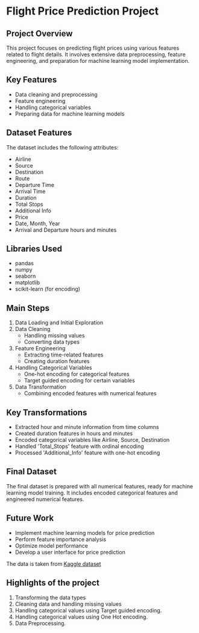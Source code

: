 # Flight Price Prediction Project

## Project Overview
This project focuses on predicting flight prices using various features related to flight details. It involves extensive data preprocessing, feature engineering, and preparation for machine learning model implementation.

## Key Features
- Data cleaning and preprocessing
- Feature engineering
- Handling categorical variables
- Preparing data for machine learning models

## Dataset Features
The dataset includes the following attributes:
- Airline
- Source
- Destination
- Route
- Departure Time
- Arrival Time
- Duration
- Total Stops
- Additional Info
- Price
- Date, Month, Year
- Arrival and Departure hours and minutes

## Libraries Used
- pandas
- numpy
- seaborn
- matplotlib
- scikit-learn (for encoding)

## Main Steps
1. Data Loading and Initial Exploration
2. Data Cleaning
   - Handling missing values
   - Converting data types
3. Feature Engineering
   - Extracting time-related features
   - Creating duration features
4. Handling Categorical Variables
   - One-hot encoding for categorical features
   - Target guided encoding for certain variables
5. Data Transformation
   - Combining encoded features with numerical features

## Key Transformations
- Extracted hour and minute information from time columns
- Created duration features in hours and minutes
- Encoded categorical variables like Airline, Source, Destination
- Handled 'Total_Stops' feature with ordinal encoding
- Processed 'Additional_Info' feature with one-hot encoding

## Final Dataset
The final dataset is prepared with all numerical features, ready for machine learning model training. It includes encoded categorical features and engineered numerical features.

## Future Work
- Implement machine learning models for price prediction
- Perform feature importance analysis
- Optimize model performance
- Develop a user interface for price prediction

The data is taken from [Kaggle dataset](https://www.kaggle.com/)
## Highlights of the project
1. Transforming the data types
2. Cleaning data and handling missing values
3. Handling categorical values using Target guided encoding.
4. Handling categorical values using One Hot encoding.
5. Data Preprocessing.
